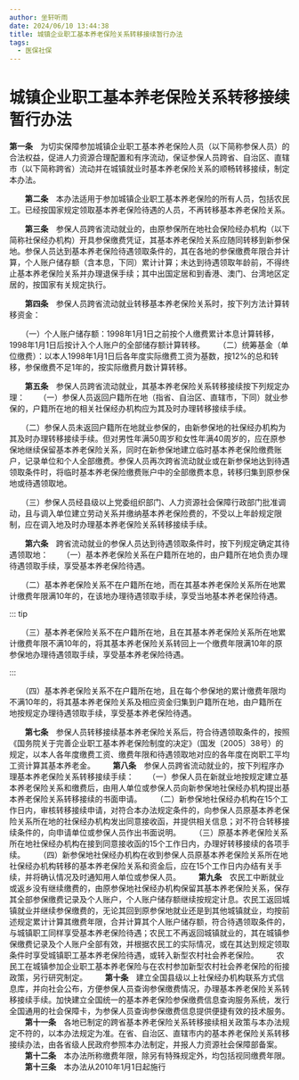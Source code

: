 ```yaml
---
author: 坐轩听雨
date: 2024/06/10 13:44:38
title: 城镇企业职工基本养老保险关系转移接续暂行办法
tags:
  - 医保社保
---
```


# 城镇企业职工基本养老保险关系转移接续暂行办法

​      **第一条**　为切实保障参加城镇企业职工基本养老保险人员（以下简称参保人员）的合法权益，促进人力资源合理配置和有序流动，保证参保人员跨省、自治区、直辖市（以下简称跨省）流动并在城镇就业时基本养老保险关系的顺畅转移接续，制定本办法。

　　**第二条**　本办法适用于参加城镇企业职工基本养老保险的所有人员，包括农民工。已经按国家规定领取基本养老保险待遇的人员，不再转移基本养老保险关系。

　　**第三条**　参保人员跨省流动就业的，由原参保所在地社会保险经办机构（以下简称社保经办机构）开具参保缴费凭证，其基本养老保险关系应随同转移到新参保地。参保人员达到基本养老保险待遇领取条件的，其在各地的参保缴费年限合并计算，个人账户储存额（含本息，下同）累计计算；未达到待遇领取年龄前，不得终止基本养老保险关系并办理退保手续；其中出国定居和到香港、澳门、台湾地区定居的，按国家有关规定执行。

　　**第四条**　参保人员跨省流动就业转移基本养老保险关系时，按下列方法计算转移资金：

　　（一）个人账户储存额：1998年1月1日之前按个人缴费累计本息计算转移，1998年1月1日后按计入个人账户的全部储存额计算转移。
　　（二）统筹基金（单位缴费）：以本人1998年1月1日后各年度实际缴费工资为基数，按12%的总和转移，参保缴费不足1年的，按实际缴费月数计算转移。

　　**第五条**　参保人员跨省流动就业，其基本养老保险关系转移接续按下列规定办理：
　　（一）参保人员返回户籍所在地（指省、自治区、直辖市，下同）就业参保的，户籍所在地的相关社保经办机构应为其及时办理转移接续手续。

　　（二）参保人员未返回户籍所在地就业参保的，由新参保地的社保经办机构为其及时办理转移接续手续。但对男性年满50周岁和女性年满40周岁的，应在原参保地继续保留基本养老保险关系，同时在新参保地建立临时基本养老保险缴费账户，记录单位和个人全部缴费。参保人员再次跨省流动就业或在新参保地达到待遇领取条件时，将临时基本养老保险缴费账户中的全部缴费本息，转移归集到原参保地或待遇领取地。

　　（三）参保人员经县级以上党委组织部门、人力资源社会保障行政部门批准调动，且与调入单位建立劳动关系并缴纳基本养老保险费的，不受以上年龄规定限制，应在调入地及时办理基本养老保险关系转移接续手续。

　　**第六条**　跨省流动就业的参保人员达到待遇领取条件时，按下列规定确定其待遇领取地：
　　（一）基本养老保险关系在户籍所在地的，由户籍所在地负责办理待遇领取手续，享受基本养老保险待遇。

　　（二）基本养老保险关系不在户籍所在地，而在其基本养老保险关系所在地累计缴费年限满10年的，在该地办理待遇领取手续，享受当地基本养老保险待遇。

::: tip

　　（三）基本养老保险关系不在户籍所在地，且在其基本养老保险关系所在地累计缴费年限不满10年的，将其基本养老保险关系转回上一个缴费年限满10年的原参保地办理待遇领取手续，享受基本养老保险待遇。

:::

　　（四）基本养老保险关系不在户籍所在地，且在每个参保地的累计缴费年限均不满10年的，将其基本养老保险关系及相应资金归集到户籍所在地，由户籍所在地按规定办理待遇领取手续，享受基本养老保险待遇。

　　**第七条**　参保人员转移接续基本养老保险关系后，符合待遇领取条件的，按照《国务院关于完善企业职工基本养老保险制度的决定》（国发〔2005〕38号）的规定，以本人各年度缴费工资、缴费年限和待遇领取地对应的各年度在岗职工平均工资计算其基本养老金。
　　**第八条**　参保人员跨省流动就业的，按下列程序办理基本养老保险关系转移接续手续：
　　（一）参保人员在新就业地按规定建立基本养老保险关系和缴费后，由用人单位或参保人员向新参保地社保经办机构提出基本养老保险关系转移接续的书面申请。
　　（二）新参保地社保经办机构在15个工作日内，审核转移接续申请，对符合本办法规定条件的，向参保人员原基本养老保险关系所在地的社保经办机构发出同意接收函，并提供相关信息；对不符合转移接续条件的，向申请单位或参保人员作出书面说明。
　　（三）原基本养老保险关系所在地社保经办机构在接到同意接收函的15个工作日内，办理好转移接续的各项手续。
　　（四）新参保地社保经办机构在收到参保人员原基本养老保险关系所在地社保经办机构转移的基本养老保险关系和资金后，应在15个工作日内办结有关手续，并将确认情况及时通知用人单位或参保人员。
　　**第九条**　农民工中断就业或返乡没有继续缴费的，由原参保地社保经办机构保留其基本养老保险关系，保存其全部参保缴费记录及个人账户，个人账户储存额继续按规定计息。农民工返回城镇就业并继续参保缴费的，无论其回到原参保地就业还是到其他城镇就业，均按前述规定累计计算其缴费年限，合并计算其个人账户储存额，符合待遇领取条件的，与城镇职工同样享受基本养老保险待遇；农民工不再返回城镇就业的，其在城镇参保缴费记录及个人账户全部有效，并根据农民工的实际情况，或在其达到规定领取条件时享受城镇职工基本养老保险待遇，或转入新型农村社会养老保险。
　　农民工在城镇参加企业职工基本养老保险与在农村参加新型农村社会养老保险的衔接政策，另行研究制定。
　　**第十条**　建立全国县级以上社保经办机构联系方式信息库，并向社会公布，方便参保人员查询参保缴费情况，办理基本养老保险关系转移接续手续。加快建立全国统一的基本养老保险参保缴费信息查询服务系统，发行全国通用的社会保障卡，为参保人员查询参保缴费信息提供便捷有效的技术服务。
　　**第十一条**　各地已制定的跨省基本养老保险关系转移接续相关政策与本办法规定不符的，以本办法规定为准。在省、自治区、直辖市内的基本养老保险关系转移接续办法，由各省级人民政府参照本办法制定，并报人力资源社会保障部备案。
　　**第十二条**　本办法所称缴费年限，除另有特殊规定外，均包括视同缴费年限。
　　**第十三条**　本办法从2010年1月1日起施行